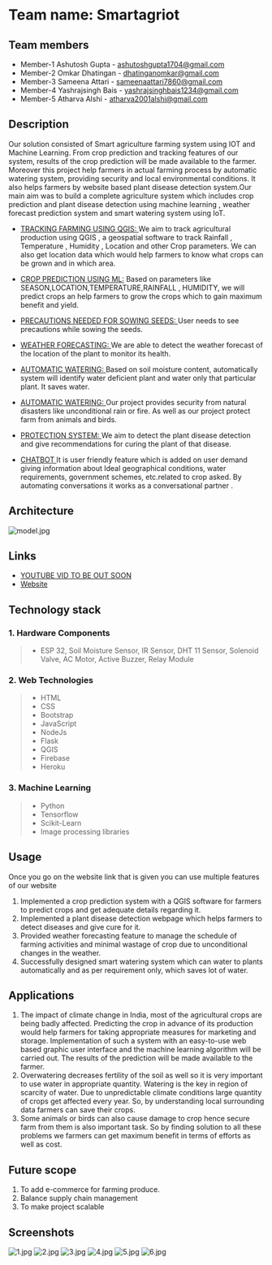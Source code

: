 
# Team name: Smartagriot

## Team members
* Member-1 Ashutosh Gupta - ashutoshgupta1704@gmail.com
* Member-2 Omkar Dhatingan - dhatinganomkar@gmail.com
* Member-3 Sameena Attari - sameenaattari7860@gmail.com
* Member-4 Yashrajsingh Bais - yashrajsinghbais1234@gmail.com
* Member-5 Atharva Alshi - atharva2001alshi@gmail.com

## Description
Our solution consisted of Smart agriculture farming system using IOT and Machine Learning. From crop prediction and tracking features of our system, results of the crop prediction will be made available to the farmer. Moreover this project help farmers in actual farming process by automatic watering system, providing security and local environmental conditions. It also helps farmers by website based plant disease detection system.Our main aim was to build a complete agriculture system which includes crop prediction and plant disease detection using machine learning , weather forecast prediction system and smart watering system using IoT.

* <ins>TRACKING FARMING USING QGIS: </ins> 
We aim to track agricultural production using QGIS , a geospatial software to track Rainfall , Temperature , Humidity , Location and other Crop parameters. We can also get location data which would help farmers to know what crops can be grown and in which area.


* <ins>CROP PREDICTION USING ML:</ins> 
Based on parameters like SEASON,LOCATION,TEMPERATURE,RAINFALL , HUMIDITY, we will predict crops an help farmers to grow the crops which to gain maximum benefit and yield.


* <ins>PRECAUTIONS NEEDED FOR SOWING SEEDS: </ins> 
User needs to see precautions while sowing the seeds.

* <ins>WEATHER FORECASTING: </ins> 
We are able to detect the weather forecast of the location of the plant to monitor its health.


* <ins>AUTOMATIC WATERING: </ins> 
Based on soil moisture content, automatically system will identify water deficient plant and water only that particular plant. It saves water.

* <ins><ins>AUTOMATIC WATERING: </ins>  </ins> 
Our project provides security from natural disasters like unconditional rain or fire. As well as our project protect farm from animals and birds.

* <ins>PROTECTION SYSTEM: </ins> 
We aim to detect the plant disease detection and give recommendations for curing the plant of that disease.

* <ins>CHATBOT </ins> 
It is user friendly feature which is added on user demand giving information about Ideal geographical conditions, water requirements, government schemes, etc.related to crop asked. By automating conversations it works as a conversational partner .



## Architecture
![model.jpg](IMAGES/SMART%20AGRI-oT%20Model.png)


## Links
*  [YOUTUBE VID TO BE OUT SOON](#)
*  [Website](https://smart-agriot-web.herokuapp.com/)

## Technology stack

### 1. Hardware Components
>- ESP 32, Soil Moisture Sensor, IR Sensor, DHT 11 Sensor, Solenoid Valve, AC Motor, Active Buzzer, Relay Module
 
### 2. Web Technologies 
>- HTML
>- CSS
>- Bootstrap
>- JavaScript
>- NodeJs
>- Flask
>- QGIS 
>- Firebase
>- Heroku 

### 3. Machine Learning  
>- Python
>- Tensorflow 
>- Scikit-Learn 
>- Image processing libraries 


 
## Usage
Once you go on the website link that is given you can use multiple features of our website
1. Implemented a crop prediction system with a QGIS software for farmers to predict crops and get adequate details regarding it.
2. Implemented a plant disease detection webpage which helps farmers to detect diseases and give cure for it.
3. Provided weather forecasting feature to manage the schedule of farming activities and minimal wastage of crop due to unconditional changes in the weather.
4. Successfully designed smart watering system which can water to plants automatically and as per requirement only, which saves lot of water.

## Applications
1. The impact of climate change in India, most of the agricultural crops are being badly affected. Predicting the crop in advance of its production would help farmers for taking appropriate measures for marketing and storage. Implementation of such a system with an easy-to-use web based graphic user interface and the machine learning algorithm will be carried out. The results of the prediction will be made available to the farmer.
2. Overwatering decreases fertility of the soil as well so it is very important to use water in appropriate quantity. Watering is the key in region of scarcity of water. Due to unpredictable climate conditions large quantity of crops get affected every year. So, by understanding local surrounding data farmers can save their crops. 
3. Some animals or birds can also cause damage to crop hence secure farm from them is also important task. So by finding solution to all these problems we farmers can get maximum benefit in terms of efforts as well as cost. 


## Future scope
1. To add e-commerce for farming produce.
2. Balance supply chain management
3. To make project scalable

## Screenshots
![1.jpg](IMAGES/1.jpg)
![2.jpg](IMAGES/2.jpg)
![3.jpg](IMAGES/3.jpg)
![4.jpg](IMAGES/4.jpg)
![5.jpg](IMAGES/5.jpg)
![6.jpg](IMAGES/6.jpg)